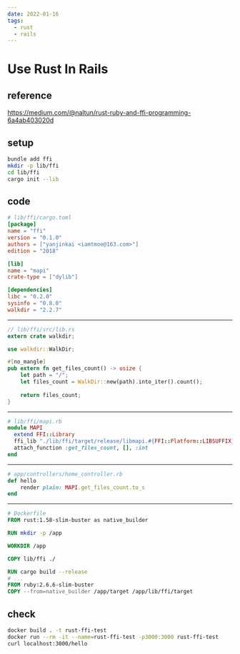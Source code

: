 ```yaml
---
date: 2022-01-16
tags: 
  - rust
  - rails
---
```


# Use Rust In Rails

## reference

<https://medium.com/@naltun/rust-ruby-and-ffi-programming-6a4ab403020d>

## setup

```sh
bundle add ffi
mkdir -p lib/ffi
cd lib/ffi
cargo init --lib
```

## code

```toml
# lib/ffi/cargo.toml
[package]
name = "ffi"
version = "0.1.0"
authors = ["yanjinkai <iamtmoe@163.com>"]
edition = "2018"

[lib]
name = "mapi"
crate-type = ["dylib"]

[dependencies]
libc = "0.2.0"
sysinfo = "0.8.0"
walkdir = "2.2.7"
```

---

```rs
// lib/ffi/src/lib.rs
extern crate walkdir;

use walkdir::WalkDir;

#[no_mangle]
pub extern fn get_files_count() -> usize {
    let path = "/";
    let files_count = WalkDir::new(path).into_iter().count();
    
    return files_count;
}  
```

---

```rb
# lib/ffi/mapi.rb
module MAPI
  extend FFI::Library
  ffi_lib "./lib/ffi/target/release/libmapi.#{FFI::Platform::LIBSUFFIX}"
  attach_function :get_files_count, [], :int
end
```

---

```rb
# app/controllers/home_controller.rb
def hello
    render plain: MAPI.get_files_count.to_s
end
```

---

```Dockerfile
# Dockerfile
FROM rust:1.58-slim-buster as native_builder

RUN mkdir -p /app

WORKDIR /app

COPY lib/ffi ./

RUN cargo build --release
# ...
FROM ruby:2.6.6-slim-buster
COPY --from=native_builder /app/target /app/lib/ffi/target
```

## check

```sh
docker build . -t rust-ffi-test
docker run --rm -it --name=rust-ffi-test -p3000:3000 rust-ffi-test
curl localhost:3000/hello
```
